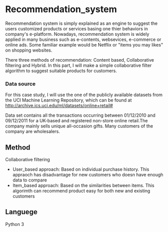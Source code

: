 # Recommendation_system
Recommendation system is simply explained as an engine to suggest the users customized products or services basing one thier behaviors in company's e-platform. Nowadays, recommendation system is widely applied in many business such as e-contents, websevices, e-commerce or online ads. Some familiar example would be Netflix or "items you may likes" on shopping websites. 

There three methods of recommendation: Content based, Collaborative filtering and Hybrid. 
In this part, I will make a simple collaborative filter algorithm to suggest suitable products for customers.

### Data source
For this case study, I will use the one of the publicly available datasets from the UCI Machine Learning Repository, which can be found at http://archive.ics.uci.edu/ml/datasets/online+retail# 

Data set contains all the transactions occurring between 01/12/2010 and 09/12/2011 for a UK-based and registered non-store online retail.The company mainly sells unique all-occasion gifts. Many customers of the company are wholesalers.



## Method
Collaborative filtering
- User_based approach: Based on individual purchase history. This appraoch has disadvantage for new customers who doesn have enough data to compare 
- Item_based approach: Based on the similarities between items. This algorimth can recommend product easy for both new and existing customers

## Languege
Python 3
